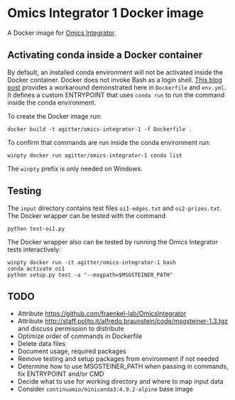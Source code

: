 # Omics Integrator 1 Docker image

A Docker image for [Omics Integrator](https://github.com/fraenkel-lab/OmicsIntegrator).

## Activating conda inside a Docker container

By default, an installed conda environment will not be activated inside the Docker container.
Docker does not invoke Bash as a login shell.
[This blog post](https://pythonspeed.com/articles/activate-conda-dockerfile/) provides a workaround demonstrated here in `Dockerfile` and `env.yml`.
It defines a custom ENTRYPOINT that uses `conda run` to run the command inside the conda environment.

To create the Docker image run:
```
docker build -t agitter/omics-integrator-1 -f Dockerfile .
```

To confirm that commands are run inside the conda environment run:
```
winpty docker run agitter/omics-integrator-1 conda list
```
The `winpty` prefix is only needed on Windows.

## Testing
The `input` directory contains test files `oi1-edges.txt` and `oi2-prizes.txt`.
The Docker wrapper can be tested with the command
```
python test-oi1.py
```

The Docker wrapper also can be tested by running the Omics Integrator tests interactively:
```
winpty docker run -it agitter/omics-integrator-1 bash
conda activate oi1
python setup.py test -a "--msgpath=$MSGSTEINER_PATH"
```

## TODO
- Attribute https://github.com/fraenkel-lab/OmicsIntegrator
- Attribute http://staff.polito.it/alfredo.braunstein/code/msgsteiner-1.3.tgz and discuss permission to distribute
- Optimize order of commands in Dockerfile
- Delete data files
- Document usage, required packages
- Remove testing and setup packages from environment if not needed
- Determine how to use MSGSTEINER_PATH when passing in commands, fix ENTRYPOINT and/or CMD
- Decide what to use for working directory and where to map input data
- Consider `continuumio/miniconda3:4.9.2-alpine` base image
